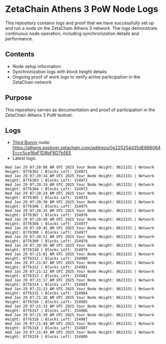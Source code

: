 # ZetaChain Athens 3 PoW Node Logs
This repository contains logs and proof that we have successfully set up and run a node on the ZetaChain Athens 3 network. The logs demonstrate continuous node operation, including synchronization details and performance.

## Contents
- Node setup information
- Synchronization logs with block height details
- Ongoing proof of work logs to verify active participation in the ZetaChain network

## Purpose
This repository serves as documentation and proof of participation in the ZetaChain Athens 3 PoW testnet.

## Logs

- [Third Bunny](https://thirdbunny.xyz/) node: https://athens.explorer.zetachain.com/address/0x225254d35dE666064Eccc5ce16eF1D8bF8D7b5EE
- Latest logs:
```
Wed Jan 29 07:20:08 AM UTC 2025 Your Node Height: 8621331 | Network Height: 8776302 | Blocks Left: 154971
Wed Jan 29 07:20:14 AM UTC 2025 Your Node Height: 8621331 | Network Height: 8776303 | Blocks Left: 154972
Wed Jan 29 07:20:19 AM UTC 2025 Your Node Height: 8621331 | Network Height: 8776304 | Blocks Left: 154973
Wed Jan 29 07:20:24 AM UTC 2025 Your Node Height: 8621331 | Network Height: 8776305 | Blocks Left: 154974
Wed Jan 29 07:20:30 AM UTC 2025 Your Node Height: 8621331 | Network Height: 8776306 | Blocks Left: 154975
Wed Jan 29 07:20:35 AM UTC 2025 Your Node Height: 8621331 | Network Height: 8776307 | Blocks Left: 154976
Wed Jan 29 07:20:40 AM UTC 2025 Your Node Height: 8621331 | Network Height: 8776308 | Blocks Left: 154977
Wed Jan 29 07:20:45 AM UTC 2025 Your Node Height: 8621331 | Network Height: 8776308 | Blocks Left: 154977
Wed Jan 29 07:20:51 AM UTC 2025 Your Node Height: 8621331 | Network Height: 8776309 | Blocks Left: 154978
Wed Jan 29 07:20:56 AM UTC 2025 Your Node Height: 8621331 | Network Height: 8776310 | Blocks Left: 154979
Wed Jan 29 07:21:01 AM UTC 2025 Your Node Height: 8621331 | Network Height: 8776311 | Blocks Left: 154980
Wed Jan 29 07:21:07 AM UTC 2025 Your Node Height: 8621331 | Network Height: 8776312 | Blocks Left: 154981
Wed Jan 29 07:21:12 AM UTC 2025 Your Node Height: 8621331 | Network Height: 8776313 | Blocks Left: 154982
Wed Jan 29 07:21:17 AM UTC 2025 Your Node Height: 8621331 | Network Height: 8776314 | Blocks Left: 154983
Wed Jan 29 07:21:23 AM UTC 2025 Your Node Height: 8621331 | Network Height: 8776315 | Blocks Left: 154984
Wed Jan 29 07:21:28 AM UTC 2025 Your Node Height: 8621331 | Network Height: 8776316 | Blocks Left: 154985
Wed Jan 29 07:21:33 AM UTC 2025 Your Node Height: 8621331 | Network Height: 8776317 | Blocks Left: 154986
Wed Jan 29 07:21:39 AM UTC 2025 Your Node Height: 8621331 | Network Height: 8776318 | Blocks Left: 154987
Wed Jan 29 07:21:44 AM UTC 2025 Your Node Height: 8621331 | Network Height: 8776318 | Blocks Left: 154987
Wed Jan 29 07:21:49 AM UTC 2025 Your Node Height: 8621331 | Network Height: 8776319 | Blocks Left: 154988
```
